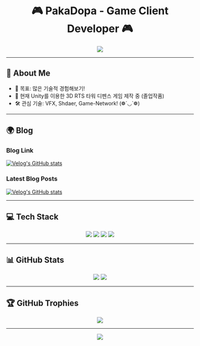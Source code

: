 <h1 align="center">🎮 PakaDopa - Game Client Developer 🎮</h1>
<p align="center">
  <img src="https://capsule-render.vercel.app/api?type=waving&color=FF6F91,FFC1CC&height=200&section=header&text=Welcome%20to%20PakaDopa's%20Profile&fontSize=30&fontColor=ffffff" />
</p>

---

## 🧠 About Me

- 🎯 목표: 많은 기술적 경험해보기!
- 🔭 현재 Unity를 이용한 3D RTS 타워 디펜스 게임 제작 중 (졸업작품)
- 🛠️ 관심 기술: VFX, Shdaer, Game-Network! (❁´◡`❁)

---

## 🌍 Blog

### Blog Link

[![Velog's GitHub stats](https://velog-readme-stats.vercel.app/api/badge?name=pakadopa)](https://velog.io/@pakadopa/posts)

### Latest Blog Posts

[![Velog's GitHub stats](https://velog-readme-stats.vercel.app/api?name=pakadopa)](https://github.com/eungyeole/velog-readme-stats)

---

## 💻 Tech Stack

<p align="center">
  <img src="https://img.shields.io/badge/C%23-239120?style=for-the-badge&logo=c-sharp&logoColor=white"/>
  <img src="https://img.shields.io/badge/C++-00599C?style=for-the-badge&logo=c%2B%2B&logoColor=white"/>
  <img src="https://img.shields.io/badge/Unity-000000?style=for-the-badge&logo=unity&logoColor=white"/>
  <img src="https://img.shields.io/badge/Unreal-0E1128?style=for-the-badge&logo=unrealengine&logoColor=white"/>
</p>

---

## 📊 GitHub Stats

<p align="center">
  <img src="https://github-readme-stats.vercel.app/api?username=PakaDopa&show_icons=true&theme=tokyonight&count_private=true" />
  <img src="https://github-readme-stats.vercel.app/api/top-langs/?username=PakaDopa&layout=compact&theme=tokyonight" />
</p>

---

## 🏆 GitHub Trophies

<p align="center">
  <img src="https://github-profile-trophy.vercel.app/?username=PakaDopa&theme=darkhub&margin-w=15&no-frame=true" />
</p>

---

<p align="center">
  <img src="https://capsule-render.vercel.app/api?type=waving&color=0:283593,100:1565C0&height=100&section=footer"/>
</p>
